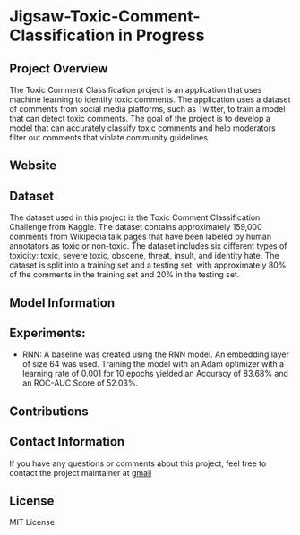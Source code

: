 # Jigsaw-Toxic-Comment-Classification in Progress

## Project Overview
The Toxic Comment Classification project is an application that uses machine learning to identify toxic comments. The application uses a dataset of comments from social media platforms, such as Twitter, to train a model that can detect toxic comments. The goal of the project is to develop a model that can accurately classify toxic comments and help moderators filter out comments that violate community guidelines.

## Website

## Dataset
The dataset used in this project is the Toxic Comment Classification Challenge from Kaggle. The dataset contains approximately 159,000 comments from Wikipedia talk pages that have been labeled by human annotators as toxic or non-toxic. The dataset includes six different types of toxicity: toxic, severe toxic, obscene, threat, insult, and identity hate. The dataset is split into a training set and a testing set, with approximately 80% of the comments in the training set and 20% in the testing set.

## Model Information
## Experiments:
- RNN:
A baseline was created using the RNN model. An embedding layer of size 64 was used. Training the model with an Adam optimizer with a learning rate of 0.001 for 10 epochs yielded an Accuracy of 83.68% and an ROC-AUC Score of 52.03%.
## Contributions


## Contact Information
If you have any questions or comments about this project, feel free to contact the project maintainer at [gmail](mailto:prajwalgbdr03@gmail.com)
## License
MIT License
